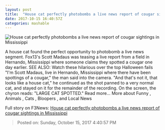 ```yaml
---
layout: post
title:  "House cat perfectly photobombs a live news report of cougar sightings in Mississippi"
date: 2017-10-15 16:40:57Z
categories: mashable
---
```


![House cat perfectly photobombs a live news report of cougar sightings in Mississippi](https://i.amz.mshcdn.com/Jec7yqmJ44qdT99NjNfHqrfKHaQ=/1200x630/2017%2F10%2F15%2F9e%2F5409435c1d5c40d19bd2aa010a91cefa.5abe9.jpg)

A house cat found the perfect opportunity to photobomb a live news segment. Fox13's Scott Madaus was teasing a live report from a field in Hernando, Mississippi where someone claims they spotted a cougar one day earlier. SEE ALSO: Watch these hilarious over the top Halloween fails "I'm Scott Madaus, live in Hernando, Mississippi where there have been spottings of a cougar," the man said into the camera. "And that's not it, that looks like a house cat," he continued as the shot panned to a very normal cat, and stayed on it for the remainder of the recording. On the screen, the chyron reads: "LARGE CAT SPOTTED." Read more... More about Funny , Animals , Cats , Bloopers , and Local News


Full story on F3News: [House cat perfectly photobombs a live news report of cougar sightings in Mississippi](http://www.f3nws.com/n/EHBgQ)

> Posted on: Sunday, October 15, 2017 4:40:57 PM
